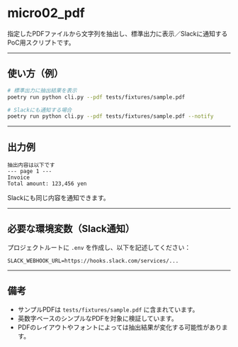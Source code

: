 # micro02_pdf

指定したPDFファイルから文字列を抽出し、標準出力に表示／Slackに通知するPoC用スクリプトです。

---

## 使い方（例）

```bash
# 標準出力に抽出結果を表示
poetry run python cli.py --pdf tests/fixtures/sample.pdf

# Slackにも通知する場合
poetry run python cli.py --pdf tests/fixtures/sample.pdf --notify
```

---

## 出力例

```
抽出内容は以下です
--- page 1 ---
Invoice
Total amount: 123,456 yen
```

Slackにも同じ内容を通知できます。

---

## 必要な環境変数（Slack通知）

プロジェクトルートに `.env` を作成し、以下を記述してください：

```
SLACK_WEBHOOK_URL=https://hooks.slack.com/services/...
```

---

## 備考

- サンプルPDFは `tests/fixtures/sample.pdf` に含まれています。
- 英数字ベースのシンプルなPDFを対象に検証しています。
- PDFのレイアウトやフォントによっては抽出結果が変化する可能性があります。
